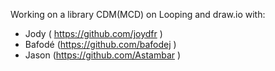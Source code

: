 Working on a library CDM(MCD) on Looping and draw.io with:

- Jody ( https://github.com/joydfr )
- Bafodé (https://github.com/bafodej )
- Jason (https://github.com/Astambar )
